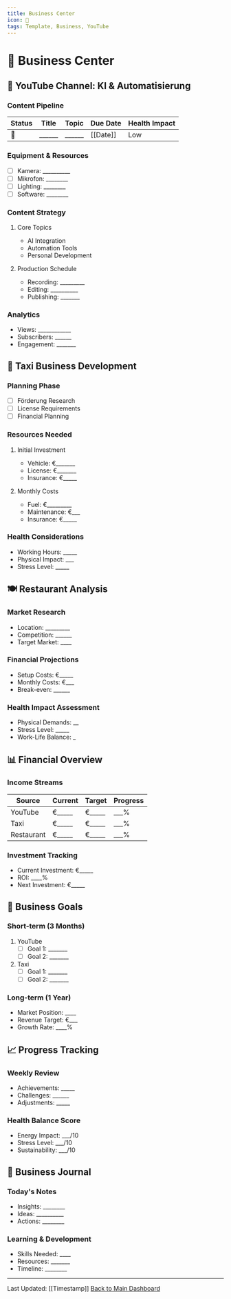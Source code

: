 ```yaml
---
title: Business Center
icon: 💼
tags: Template, Business, YouTube
---
```


# 💼 Business Center

## 🎥 YouTube Channel: KI & Automatisierung

### Content Pipeline
| Status | Title | Topic | Due Date | Health Impact |
|--------|-------|-------|----------|---------------|
| 📝 | ______ | ______ | [[Date]] | Low |

### Equipment & Resources
- [ ] Kamera: __________
- [ ] Mikrofon: ________
- [ ] Lighting: ________
- [ ] Software: ________

### Content Strategy
1. Core Topics
   - AI Integration
   - Automation Tools
   - Personal Development
   
2. Production Schedule
   - Recording: _________
   - Editing: __________
   - Publishing: _______

### Analytics
- Views: ____________
- Subscribers: ______
- Engagement: _______

## 🚖 Taxi Business Development

### Planning Phase
- [ ] Förderung Research
- [ ] License Requirements
- [ ] Financial Planning

### Resources Needed
1. Initial Investment
   - Vehicle: €_______
   - License: €_______
   - Insurance: €_____

2. Monthly Costs
   - Fuel: €_________
   - Maintenance: €___
   - Insurance: €_____

### Health Considerations
- Working Hours: _____
- Physical Impact: ___
- Stress Level: _____

## 🍽️ Restaurant Analysis

### Market Research
- Location: _________
- Competition: ______
- Target Market: ____

### Financial Projections
- Setup Costs: €_____
- Monthly Costs: €___
- Break-even: ______

### Health Impact Assessment
- Physical Demands: __
- Stress Level: _____
- Work-Life Balance: _

## 📊 Financial Overview

### Income Streams
| Source | Current | Target | Progress |
|--------|---------|---------|----------|
| YouTube | €_____ | €_____ | ___% |
| Taxi | €_____ | €_____ | ___% |
| Restaurant | €_____ | €_____ | ___% |

### Investment Tracking
- Current Investment: €_____
- ROI: ____%
- Next Investment: €_____

## 🎯 Business Goals

### Short-term (3 Months)
1. YouTube
   - [ ] Goal 1: _______
   - [ ] Goal 2: _______

2. Taxi
   - [ ] Goal 1: _______
   - [ ] Goal 2: _______

### Long-term (1 Year)
- Market Position: ____
- Revenue Target: €___
- Growth Rate: ____%

## 📈 Progress Tracking

### Weekly Review
- Achievements: _____
- Challenges: ______
- Adjustments: _____

### Health Balance Score
- Energy Impact: ___/10
- Stress Level: ___/10
- Sustainability: ___/10

## 📝 Business Journal

### Today's Notes
- Insights: ________
- Ideas: __________
- Actions: ________

### Learning & Development
- Skills Needed: ____
- Resources: _______
- Timeline: ________

---
Last Updated: [[Timestamp]]
[Back to Main Dashboard](main_dashboard.md)

